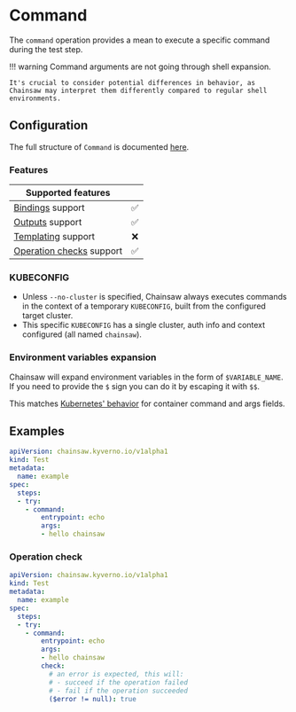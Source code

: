 # Command

The `command` operation provides a mean to execute a specific command during the test step.

!!! warning
    Command arguments are not going through shell expansion.
    
    It's crucial to consider potential differences in behavior, as Chainsaw may interpret them differently compared to regular shell environments.

## Configuration

The full structure of `Command` is documented [here](../reference/apis/chainsaw.v1alpha1.md#chainsaw-kyverno-io-v1alpha1-Command).

### Features

| Supported features                                 |                    |
|----------------------------------------------------|:------------------:|
| [Bindings](../general/bindings.md) support         | :white_check_mark: |
| [Outputs](../general/outputs.md) support           | :white_check_mark: |
| [Templating](../general/templating.md) support     | :x:                |
| [Operation checks](../general/checks.md) support   | :white_check_mark: |

### KUBECONFIG

- Unless `--no-cluster` is specified, Chainsaw always executes commands in the context of a temporary `KUBECONFIG`, built from the configured target cluster.
- This specific `KUBECONFIG` has a single cluster, auth info and context configured (all named `chainsaw`).

### Environment variables expansion

Chainsaw will expand environment variables in the form of `$VARIABLE_NAME`. If you need to provide the `$` sign you can do it by escaping it with `$$`.

This matches [Kubernetes' behavior](https://kubernetes.io/docs/reference/kubernetes-api/workload-resources/pod-v1/#entrypoint) for container command and args fields.

## Examples

```yaml
apiVersion: chainsaw.kyverno.io/v1alpha1
kind: Test
metadata:
  name: example
spec:
  steps:
  - try:
    - command:
        entrypoint: echo
        args:
        - hello chainsaw
```

### Operation check

```yaml
apiVersion: chainsaw.kyverno.io/v1alpha1
kind: Test
metadata:
  name: example
spec:
  steps:
  - try:
    - command:
        entrypoint: echo
        args:
        - hello chainsaw
        check:
          # an error is expected, this will:
          # - succeed if the operation failed
          # - fail if the operation succeeded
          ($error != null): true
```
